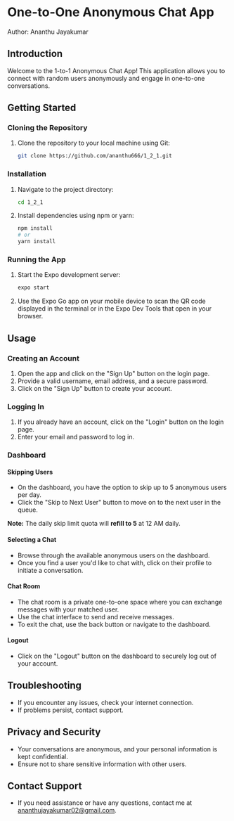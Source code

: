 # One-to-One Anonymous Chat App

Author: Ananthu Jayakumar

## Introduction
Welcome to the 1-to-1 Anonymous Chat App! This application allows you to connect with random users anonymously and engage in one-to-one conversations.

## Getting Started
### Cloning the Repository
1. Clone the repository to your local machine using Git:
    ```bash
    git clone https://github.com/ananthu666/1_2_1.git
    ```

### Installation
1. Navigate to the project directory:
    ```bash
    cd 1_2_1
    ```

2. Install dependencies using npm or yarn:
    ```bash
    npm install
    # or
    yarn install
    ```

### Running the App
1. Start the Expo development server:
    ```bash
    expo start
    ```

2. Use the Expo Go app on your mobile device to scan the QR code displayed in the terminal or in the Expo Dev Tools that open in your browser.

## Usage
### Creating an Account
1. Open the app and click on the "Sign Up" button on the login page.
2. Provide a valid username, email address, and a secure password.
3. Click on the "Sign Up" button to create your account.

### Logging In
1. If you already have an account, click on the "Login" button on the login page.
2. Enter your email and password to log in.

### Dashboard
#### Skipping Users
- On the dashboard, you have the option to skip up to 5 anonymous users per day.
- Click the "Skip to Next User" button to move on to the next user in the queue.

**Note:** The daily skip limit quota will **refill to 5** at 12 AM daily.

#### Selecting a Chat
- Browse through the available anonymous users on the dashboard.
- Once you find a user you'd like to chat with, click on their profile to initiate a conversation.

#### Chat Room
- The chat room is a private one-to-one space where you can exchange messages with your matched user.
- Use the chat interface to send and receive messages.
- To exit the chat, use the back button or navigate to the dashboard.

#### Logout
- Click on the "Logout" button on the dashboard to securely log out of your account.

## Troubleshooting
- If you encounter any issues, check your internet connection.
- If problems persist, contact support.

## Privacy and Security
- Your conversations are anonymous, and your personal information is kept confidential.
- Ensure not to share sensitive information with other users.

## Contact Support
- If you need assistance or have any questions, contact me at [ananthujayakumar02@gmail.com](mailto:ananthujayakumar02@gmail.com).
